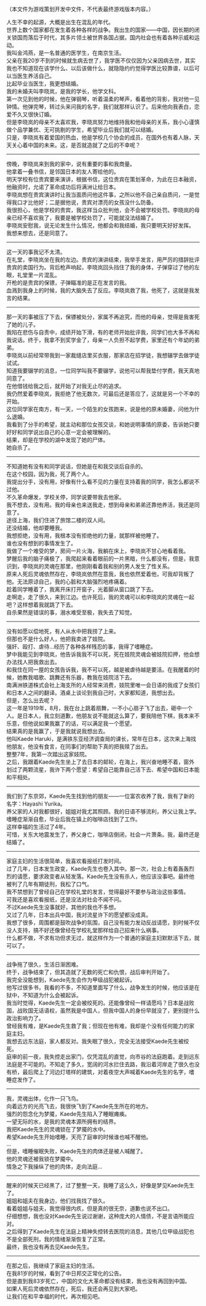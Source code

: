 （本文件为游戏策划开发中文件，不代表最终游戏版本内容。）

人生不幸的起源，大概是出生在混乱的年代。  
世界上数个国家都在发生着各种各样的战争。我出生的国家——中国，因长期的闭关锁国而落后于时代，其多片领土被世界各国占据，国内社会也有着各种示威和运动。  
我叫金鸿燕，是一名普通的医学生，在南京生活。  
父亲在我20岁不到的时候就生病去世了，我学医不仅仅因为父亲因病去世，其实我也不知道现在该学什么、以后该做什么，就隐隐约约觉得学医比较靠谱，以后可以当医生养活自己。  
比起毕业当医生，我更想结婚。  
我的未婚夫叫李晓岚，是我的学长，他学文科。  
第一次见到他的时候，他在弹钢琴，听着温柔的琴声，看着他的背影，我对他一见钟情。他弹完琴，转过头来问我的名字，我们就那样认识了。后来他向我表白，恋爱不久又很快订婚。  
但是李晓岚的母亲不太喜欢我，李晓岚努力地维持我和他母亲的关系，我小心谨慎做个品学兼优、无可挑剔的学生，希望毕业后我们就可以结婚。  
只是，李晓岚有着爱国的热血，他是学校几个协会的成员，在国外也有着人脉，天天关心着中国的未来。这，是否就造就了之后的不幸呢？  

---

傍晚，李晓岚来到我的家中，说有重要的事和我商量。  
他拿着一叠书信，是邻国日本的友人寄给他的。  
明天学校有位贵宾要来演讲，根据书信，这位贵宾在策划革命，为此在日本融资，他融资时，允诺了革命成功后将满洲让给日本。  
李晓岚想在贵宾演讲时让我当面质问他这件事，之所以他不自己亲自质问，一是觉得我口才比他好；二是据他说，贵宾对漂亮的女孩没什么防备。  
我很担心，他是学校的贵宾，我这样当众批判他，会不会被学校处罚。李晓岚的母亲已经不喜欢我了，我要是被学校处罚了，可能就没法结婚了。  
李晓岚安慰我，说无论发生什么情况，他都会和我结婚，我只要明天好好发挥。  
我想来想去，还是同意了。  

---

这一天的事我记不太清。  
在礼堂，李晓岚坐在我的左边。贵宾的演讲结束，我举手发言，用严厉的措辞批评贵宾的卖国行为。背后枪声响起，李晓岚回头挡住了我的身体，子弹穿过了他的左眼，礼堂里一片混乱。  
开枪的是贵宾的保镖，子弹瞄准的是正在发言的我。  
血溅到我身上的时候，我的大脑失去了反应。李晓岚救了我，他死了，这就是我发言的结果。  

---

那一天的事被压了下去，保镖被处分，家属不再追究，而他的母亲，觉得是我害死了她的儿子。  
我陷在悲伤与自责中，成绩开始下滑，有的老师开始批评我，同学们也大多不再和我说话。终于，我拿不到奖学金了，母亲一人负担不起学费，家里还有个年幼的弟弟。  
李晓岚以前经常带我到一家裁缝店里买衣服，那家店在招学徒，我想辍学去做学徒试试。  
知道我要辍学的消息，一位同学叫我不要辍学，说他可以帮我垫付学费，我天真地同意了。  
在他借钱给我之后，就开始了对我无止尽的追求。  
我仍然爱着李晓岚，我拒绝了他无数次，可最后还是答应了，这就是另一个不幸的开始。  
这位同学家在南方，有一天，一个陌生的女孩跑来，说是他的原未婚妻，问他为什么退婚。  
我看到了分手的希望，就主动和那位女孩交谈，和她说明事情的原委，告诉她只要好好和同学说出自己的心意一定会被理解的。  
结果，却是在学校的湖中发现了她的尸体。  
她自杀了。  

---

不知道她有没有和同学说话，但她是在和我交谈后自杀的。  
在这个校园，因为我，死了两个人。  
我提出分手，没有用，好像有什么看不见的力量在支持着我的同学，我怎么都说不过他。  
不久革命爆发，学校关停，同学说要带我去他家。  
我不想去，没有用。我的母亲也来送我走，想到母亲和弟弟还靠他养活，我还是同意了。  
途径上海，我们住进了旅馆二楼的双人间。  
还没结婚，他却要睡我。  
我想拒绝，没有用，我根本没有拒绝他的力量，就那样被他睡了。  
谁也没有想到的事情发生了。  
我做了一个难受的梦，房间一片火海，我躺在床上，李晓岚不甘心地看着我。  
梦醒后我的脑子痛极了，我爬起来看着眼前的一片黑暗，什么都没有，但是，我意识到，李晓岚的灵魂在那里，他刚刚看着我和别的男人发生了性关系。  
原来人死后灵魂依然存在，李晓岚依然在意我，我也依然爱着他，可我却背叛了他。无法原谅自己，我的心脏和大脑强烈地疼痛着。  
趁着同学睡着了，我离开床打开窗子，光着脚从窗口跳了下去。  
走啊走，走了很久，来到江边。也许死后，我的灵魂可以和李晓岚的灵魂在一起吧？这样想着我就跳了下去。  
自杀果然是错误的事，溺水难受至极，我失去了知觉。  

---

没有如愿以偿地死，有人从水中把我捞了上来。  
但那也不是什么好人，他把我卖进了妓院。  
强奸、殴打、虐待…经历了各种各样残忍的事，我得了嗜睡症。  
梦中我能见到李晓岚，他告诉我我不可以死，死在妓院灵魂会被妓院扣押，他会想办法找人把我救出去。  
和我住在同一屋的女孩告诉我，我不可以死，越是被虐待越是要活。在我醒着的时候，她教我唱歌、跳舞还有乐器，教我在妓院活下去。  
南满洲铁道株式会社上海支所的人经常来消费，妓院里唯一会日语的我成了女孩们和日本人之间的翻译。酒桌上谈论到我自己时，大家都知道，我想出去。  
但是，怎么出去呢？  
这一年是1919年，8月，我在台上跳着扇舞，一不小心扇子飞了出去，砸中一个人。是日本人，我立刻道歉，他朋友说不能就这么算了，要我陪他下棋，我本来不乐意，但他说如果我赢了的话，可以满足我一个愿望。  
结果真的是我赢了，于是我就说我想出去。  
他叫Kaede Haruki，是满铁东亚经济调查局的课长，常年在日本，这次来上海找他朋友，他没有食言，在同事们的帮助下真的把我赎了出去。  
整整7年，我第一次踏出这家妓院。  
之后，我跟着Kaede先生坐上了去日本的邮轮，在海上，我兴奋地睡不着，窗外划过了两颗流星，我许下两个愿望：希望自己能靠自己活下去、希望中国和日本能和平相处。  

---

我们到了东京郊，Kaede先生找到他的朋友——一位富农收养了我，我有了新的名字：Hayashi Yurika。  
养父家的人对我都很好，姐姐对我尤其照顾。我的日语不够流利，养父让我上学。嗜睡症渐渐自愈，毕业后我在镇上的咖啡店找到了工作。  
这样幸福的生活过了4年。  
可惜，关东大地震发生了，养父身亡，咖啡店倒闭，社会一片萧条。我，最终还是结婚了。  

---

家庭主妇的生活很简单，我喜欢看报纸打发时间。  
过了几年，日本发生政变，Kaede先生也卷入其中。那一次，社会上有着轰轰烈烈的请愿，要求政变者从轻发落。Kaede先生没有杀人，他应该没事吧。最终他被判了几年有期徒刑，我松了口气。  
我不禁想到了曾经自己在学校礼堂的发言，觉得最好不要参与政治这些事情。  
可我还是喜欢看报纸，还是没法对社会不闻不问。  
不过Kaede先生没事就好，其他的我也不多想。  
又过了几年，日本出兵中国，我对流星许下的愿望都没成真。  
我想了很多，周围都是鼓吹战争的氛围，自己没有能力发动反战请愿，到时候不仅没人支持，搞不好还像曾经在学校礼堂那样给自己招来什么祸事。  
什么都不做，不求有功但求无过，就这样作为一个普通的家庭主妇默默活下去，就可以了。  

---

战争拖了很久，生活日渐困难。  
终于，战争结束了，但其造就了无数的死亡和仇恨，战后审判开始了。  
我完全没能想到，Kaede先生会作为甲级战犯被起诉。  
他写过很多书，我看的不多，不知道里面写了什么，战争发生的时候，他应该是在狱中，不知道为什么会被起诉。  
我当时觉得，Kaede先生一定会被绞死的。还能像曾经一样请愿吗？日本是战败国，战败国无话语权，虽然我是中国人，但我中国人的身份早就没了，更别提什么政治影响力了。  
曾经我有难，是Kaede先生救了我；但现在他有难，我却是个没有任何能力的家庭主妇。  
我想去远东法庭，家人都反对。我失眠了很久，完全无法接受Kaede先生被绞死。  
庭审的前一夜，我失控走出家门，仅凭混乱的直觉，向市谷的法庭跑着。走到远东法庭是不可能的。不知走了多久，宽阔的河水拦住去路，我沿着河岸走了很久也没有桥，最后爬上了河边灯塔样的建筑，对着夜空大声喊着Kaede先生的名字，嗜睡症发作了。  

---

我，灵魂出体，化作一只飞鸟。  
向着远方的光亮飞去，我很快飞到了Kaede先生所在的地方。  
强烈的怨念化为梦魇，Kaede先生陷入了睡眠瘫痪。  
一望无际的水，是我的灵魂本源所拥有的结界。  
我把Kaede先生的灵魂锁在了梦魇的水中。  
希望Kaede先生开始嗜睡，天亮了庭审的时候谁也喊不醒他。  
…  
但是，嗜睡催眠失败，Kaede先生的肉体还是被人喊醒了。  
他的灵魂还被我锁在梦魇中。  
情急之下我操纵了他的肉体，走向法庭…  

---

醒来的时候天已经黑了，过了整整一天，我睡了这么久，好像是梦见Kaede先生了。  
姐姐和姐夫在我身边，他们找我找了很久。  
看着姐姐与姐夫，我觉得很内疚，但是真的很无奈，道歉也说不出口。  
仔细想想，我也没对Kaede先生说过谢谢，这种庞大的人情债，不是言语所能应对。  
之后得到了Kaede先生在法庭上精神失控转去医院的消息，其他几位甲级战犯也不是全部死刑，我的情绪渐渐恢复了正常。  
最终，我也没有再去见Kaede先生。  

---

在那之后，我继续了家庭主妇的生活。  
在我81岁的时候，看到了中日邦交正常化的公告。  
但是直到我83岁死亡，中国的文化大革命都没有结束，我也没有再回到中国。  
如果人死后灵魂依然存在，死后，我还会再见到大家吧。  
让我们在和平幸福的时代，再次相见吧。  
